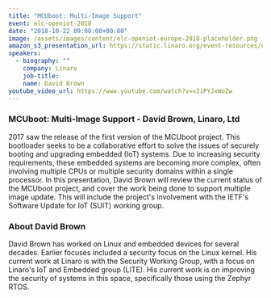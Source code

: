 ```yaml
---
title: "MCUboot: Multi-Image Support"
event: elc-openiot-2018
date: "2018-10-22 09:00:00+00:00"
image: /assets/images/content/elc-openiot-europe-2018-placeholder.png
amazon_s3_presentation_url: https://static.linaro.org/event-resources/elc-openiot-2018/elc-openiot-2018-mcuboot-multi-image-support.pdf
speakers:
  - biography: ""
    company: Linaro
    job-title:
    name: David Brown
youtube_video_url: https://www.youtube.com/watch?v=v2iPYJxWoZw
---
```


### MCUboot: Multi-Image Support - David Brown, Linaro, Ltd

2017 saw the release of the first version of the MCUboot project. This bootloader seeks to be a collaborative effort to solve the issues of securely booting and upgrading embedded (IoT) systems. Due to increasing security requirements, these embedded systems are becoming more complex, often involving multiple CPUs or multiple security domains within a single processor. In this presentation, David Brown will review the current status of the MCUboot project, and cover the work being done to support multiple image update. This will include the project's involvement with the IETF's Software Update for IoT (SUIT) working group.

### About David Brown

David Brown has worked on Linux and embedded devices for several decades. Earlier focuses included a security focus on the Linux kernel. His current work at Linaro is with the Security Working Group, with a focus on Linaro's IoT and Embedded group (LITE). His current work is on improving the security of systems in this space, specifically those using the Zephyr RTOS.
